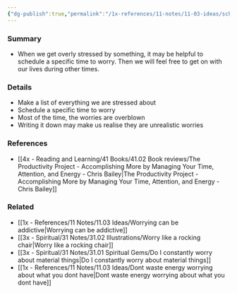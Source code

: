 ```yaml
---
{"dg-publish":true,"permalink":"/1x-references/11-notes/11-03-ideas/schedule-time-to-worry/","title":"Schedule time to worry","created":"2023-10-29T23:42:58.000+03:00","updated":"2024-02-14T20:18:24.594+03:00"}
---
```



### Summary
- When we get overly stressed by something, it may be helpful to schedule a specific time to worry. Then we will feel free to get on with our lives during other times.

### Details
- Make a list of everything we are stressed about
- Schedule a specific time to worry
- Most of the time, the worries are overblown
- Writing it down may make us realise they are unrealistic worries

### References
- [[4x - Reading and Learning/41 Books/41.02 Book reviews/The Productivity Project - Accomplishing More by Managing Your Time, Attention, and Energy - Chris Bailey\|The Productivity Project - Accomplishing More by Managing Your Time, Attention, and Energy - Chris Bailey]]

### Related
- [[1x - References/11 Notes/11.03 Ideas/Worrying can be addictive\|Worrying can be addictive]]
- [[3x - Spiritual/31 Notes/31.02 Illustrations/Worry like a rocking chair\|Worry like a rocking chair]]
- [[3x - Spiritual/31 Notes/31.01 Spiritual Gems/Do I constantly worry about material things\|Do I constantly worry about material things]]
- [[1x - References/11 Notes/11.03 Ideas/Dont waste energy worrying about what you dont have\|Dont waste energy worrying about what you dont have]]
